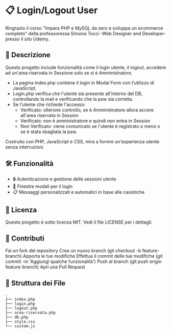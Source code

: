 # 📋 Login/Logout User
Ringrazio il corso "Impara PHP e MySQL da zero e sviluppa un ecommerce completo" della professoressa Simona Tocci -Web Designer and Developer- presso il sito Udemy.

## 🚀 Descrizione
Questo progetto include funzionalità come il login utente, il logout, accedere ad un'area riservata in Sessione solo se si è Amministratore.
 - La pagina index.php contiene il login in Modal Form con l'utilizzo di JavaScript.
 - Login.php verifica che l'utente sia presente all'interno del DB, controllando la mail e verificando che la psw sia corretta.
 - Se l'utente che richiede l'accesso:
   - Verificato: ulteriore controllo, se è Amministratore allora accere all'area riservata in Session
   - Verificato: non è amministratore e quindi non entra in Session
   - Non Verificato: viene comunicato se l'utente è registrato o meno o se è stata sbagliata la psw.   

Costruito con PHP, JavaScript e CSS, mira a fornire un'esperienza utente senza interruzioni.

## 🛠️ Funzionalità
- 🔒 Autenticazione e gestione delle sessioni utente
- 🎨 Finestre modali per il login
- 📋 Messaggi personalizzati e automatici in base alle casistiche

## 📜 Licenza
Questo progetto è sotto licenza MIT. Vedi il file LICENSE per i dettagli.

## 🤝 Contributi
Fai un fork del repository
Crea un nuovo branch (git checkout -b feature-branch)
Apporta le tue modifiche
Effettua il commit delle tue modifiche (git commit -m 'Aggiungi qualche funzionalità')
Push al branch (git push origin feature-branch)
Apri una Pull Request

## 📂 Struttura dei File
```plaintext
.
├── index.php
├── login.php
├── logout.php
├── area-riservata.php
├── db.php
├── style.css
└── custom.js


